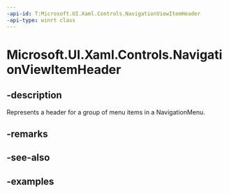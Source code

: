 ```yaml
---
-api-id: T:Microsoft.UI.Xaml.Controls.NavigationViewItemHeader
-api-type: winrt class
---
```


<!-- Class syntax.
public class NavigationViewItemHeader : NavigationViewItemBase, NavigationViewItemBase
-->

# Microsoft.UI.Xaml.Controls.NavigationViewItemHeader

## -description

Represents a header for a group of menu items in a NavigationMenu.

## -remarks

## -see-also

## -examples

